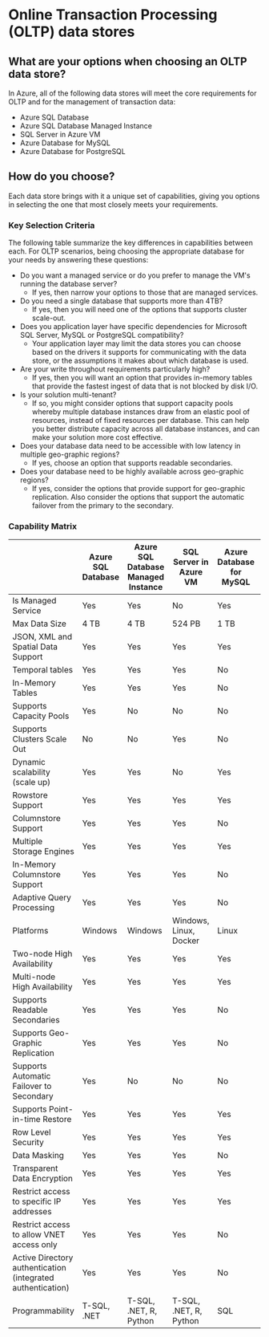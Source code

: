 # Online Transaction Processing (OLTP) data stores

## What are your options when choosing an OLTP data store?
In Azure, all of the following data stores will meet the core requirements for OLTP and for the management of transaction data:
- Azure SQL Database
- Azure SQL Database Managed Instance
- SQL Server in Azure VM
- Azure Database for MySQL 
- Azure Database for PostgreSQL

## How do you choose?
Each data store brings with it a unique set of capabilities, giving you options in selecting the one that most closely meets your requirements. 

### Key Selection Criteria

The following table summarize the key differences in capabilities between each. For OLTP scenarios, being choosing the appropriate database for your needs by answering these questions:
- Do you want a managed service or do you prefer to manage the VM's running the database server?
    - If yes, then narrow your options to those that are managed services.
- Do you need a single database that supports more than 4TB?
    - If yes, then you will need one of the options that supports cluster scale-out.
- Does you application layer have specific dependencies for Microsoft SQL Server, MySQL or PostgreSQL compatibility?
    - Your application layer may limit the data stores you can choose based on the drivers it supports for communicating with the data store, or the assumptions it makes about which database is used.
- Are your write throughout requirements particularly high?
    - If yes, then you will want an option that provides in-memory tables that provide the fastest ingest of data that is not blocked by disk I/O.
- Is your solution multi-tenant?
    - If so, you might consider options that support capacity pools whereby multiple database instances draw from an elastic pool of resources, instead of fixed resources per database. This can help you better distribute capacity across all database instances, and can make your solution more cost effective.
- Does your database data need to be accessible with low latency in multiple geo-graphic regions? 
    - If yes, choose an option that supports readable secondaries. 
- Does your database need to be highly available across geo-graphic regions?
    - If yes, consider the options that provide support for geo-graphic replication. Also consider the options that support the automatic failover from the primary to the secondary.

### Capability Matrix

| | Azure SQL Database | Azure SQL Database Managed Instance | SQL Server in Azure VM| Azure Database for MySQL | Azure Database for PostgreSQL|
| --- | --- | --- | --- | --- | --- | 
| Is Managed Service | Yes | Yes | No | Yes | Yes |
| Max Data Size | 4 TB | 4 TB | 524 PB | 1 TB | 1 TB |
| JSON, XML and Spatial Data Support | Yes | Yes | Yes | Yes | Yes |
| Temporal tables | Yes | Yes | Yes | No | No |
| In-Memory Tables | Yes | Yes | Yes | No | No |
| Supports Capacity Pools  | Yes | No | No | No | No |
| Supports Clusters Scale Out  | No | No | Yes | No | No |
| Dynamic scalability (scale up)  | Yes | Yes | No | Yes | Yes |
| Rowstore Support | Yes | Yes | Yes | Yes | Yes | 
| Columnstore Support | Yes | Yes | Yes | No | No |
| Multiple Storage Engines | Yes | Yes | Yes | Yes | No| 
| In-Memory Columnstore Support | Yes | Yes | Yes | No | No |
| Adaptive Query Processing | Yes | Yes | Yes | No | No |
| Platforms | Windows | Windows | Windows, Linux, Docker | Linux | Linux |  
| Two-node High Availability | Yes | Yes | Yes | Yes | Yes | 
| Multi-node High Availability | Yes | Yes | Yes | Yes | Yes | 
| Supports Readable Secondaries | Yes | Yes | Yes | No | No | 
| Supports Geo-Graphic Replication | Yes | Yes | Yes | No | No | 
| Supports Automatic Failover to Secondary | Yes | No | No | No | No|
| Supports Point-in-time Restore | Yes | Yes | Yes | Yes | Yes |
| Row Level Security | Yes | Yes | Yes | Yes | Yes | 
| Data Masking | Yes | Yes | Yes | No | No |
| Transparent Data Encryption | Yes | Yes | Yes | Yes | Yes | 
| Restrict access to specific IP addresses | Yes | Yes | Yes | Yes | Yes |  
| Restrict access to allow VNET access only | Yes | Yes | Yes | No | No |  
| Active Directory authentication (integrated authentication) | Yes | Yes | Yes | No | No |
| Programmability | T-SQL, .NET | T-SQL, .NET, R, Python | T-SQL, .NET, R, Python | SQL | SQL |


